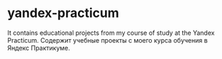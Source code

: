 # yandex-practicum
It contains educational projects from my course of study at the Yandex Practicum. Содержит учебные проекты с моего курса обучения в Яндекс Практикуме.

